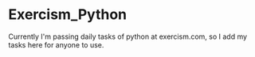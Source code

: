 # Exercism_Python
Currently I'm passing daily tasks of python at exercism.com, so I add my tasks here for anyone to use. 
